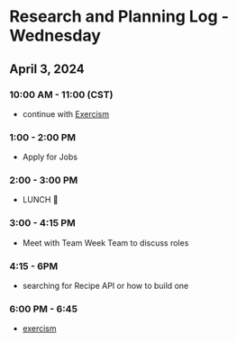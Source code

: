 # Research and Planning Log - Wednesday

## April 3, 2024

### 10:00 AM - 11:00 (CST)

- continue with [Exercism](https://exercism.org/tracks/javascript/exercises/poetry-club-door-policy)

### 1:00 - 2:00 PM

- Apply for Jobs

### 2:00 - 3:00 PM

- LUNCH 🍔

### 3:00 - 4:15 PM

- Meet with Team Week Team to discuss roles

### 4:15 - 6PM

- searching for Recipe API or how to build one 
    
### 6:00 PM - 6:45

- [exercism](https://exercism.org/tracks/javascript/exercises/elyses-enchantments)